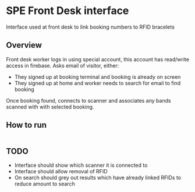 # SPE Front Desk interface

Interface used at front desk to link booking numbers to RFID bracelets

## Overview

Front desk worker logs in using special account, this account has read/write access in firebase. Asks email of visitor, either:

- They signed up at booking terminal and booking is already on screen
- They signed up at home and worker needs to search for email to find booking

Once booking found, connects to scanner and associates any bands scanned with with selected booking.

## How to run

```

```

## TODO

- Interface should show which scanner it is connected to
- Interface should allow removal of RFID
- On search should grey out results which have already linked RFIDs to reduce amount to search
